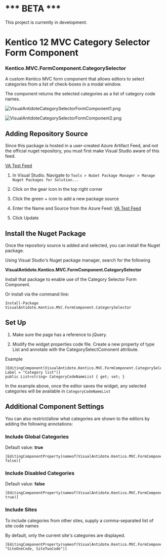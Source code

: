 
# *** BETA ***
This project is currently in development.

  
# Kentico 12 MVC Category Selector Form Component


  

### Kentico.MVC.FormComponent.CategorySelector

  

A custom Kentico MVC form component that allows editors to select categories from a list of check-boxes in a modal window.

  

The component returns the selected categories as a list of category code names.

![VisualAntidoteCategorySelectorFormComponent1.png](https://github.com/visual-antidote/Kentico.MVC.FormComponent.CategorySelector/blob/master/SampleImages/VisualAntidoteCategorySelectorFormComponent1.png?raw=true)

![VisualAntidoteCategorySelectorFormComponent2.png](https://github.com/visual-antidote/Kentico.MVC.FormComponent.CategorySelector/blob/master/SampleImages/VisualAntidoteCategorySelectorFormComponent2.png?raw=true)
  

## Adding Repository Source

  

Since this package is hosted in a user-created Azure Artifact Feed, and not the official nuget repository, you must first make Visual Studio aware of this feed.

  

[VA Test Feed](https://pkgs.dev.azure.com/vasandbox/0675b2f1-7fa9-4bd4-9472-5e8ff3b5f45e/_packaging/VATestFeed/nuget/v3/index.json)

  

1. In Visual Studio. Navigate to `Tools > NuGet Package Manager > Manage Nuget Packages for Solution...`

  

3. Click on the gear icon in the top right corner

4. Click the green + icon to add a new package source

5. Enter the Name and Source from the Azure Feed: [VA Test Feed](https://pkgs.dev.azure.com/vasandbox/0675b2f1-7fa9-4bd4-9472-5e8ff3b5f45e/_packaging/VATestFeed/nuget/v3/index.json)

6. Click Update

## Install the Nuget Package

  

Once the repository source is added and selected, you can install the Nuget package.

Using Visual Studio's Nuget package manager, search for the following

**VisualAntidote.Kentico.MVC.FormComponent.CategorySelector**

Install that package to enable use of the Category Selector Form Component.

Or install via the command line:

    Install-Package VisualAntidote.Kentico.MVC.FormComponent.CategorySelector

  

## Set Up

  

1. Make sure the page has a reference to jQuery.

2. Modify the widget properties code file. Create a new property of type List<String> and annotate with the CategorySelectComonent attribute.

Example

    [EditingComponent(VisualAntidote.Kentico.MVC.FormComponent.CategorySelector.Models.FormComponents.CategorySelectComponent.IDENTIFIER, Label = "Category list")]
    public List<string> CategoryCodeNameList { get; set; }

In the example above, once the editor saves the widget, any selected categories will be available in `CategoryCodeNameList` 

## Additional Component Settings

You can also restrict/allow what categories are shown to the editors by adding the following annotations:

  

### Include Global Categories

Default value: **true**

  

    [EditingComponentProperty(nameof(VisualAntidote.Kentico.MVC.FormComponent.CategorySelector.Models.FormComponents.CategorySelectProperties.IncludeGlobalCategories), false)]

  

### Include Disabled Categories

Default value: **false**

  

    [EditingComponentProperty(nameof(VisualAntidote.Kentico.MVC.FormComponent.CategorySelector.Models.FormComponents.CategorySelectProperties.IncludeDisabledCategories), true)]

  

### Include Sites

To include categories from other sites, supply a comma-separated list of site code names

  

By default, only the current site's categories are displayed.

  

    [EditingComponentProperty(nameof(VisualAntidote.Kentico.MVC.FormComponent.CategorySelector.Models.FormComponents.CategorySelectProperties.IncludeSites), "SiteOneCode, SiteTwoCode")]
